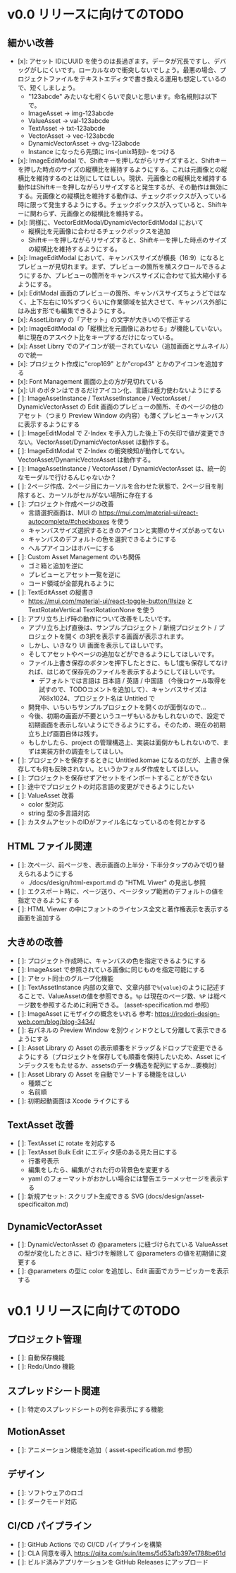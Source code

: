 # v0.0 リリースに向けてのTODO

## 細かい改善
- [x]: アセット IDにUUID を使うのは長過ぎます。データが冗長ですし、デバッグがしにくいです。ローカルなので衝突しないでしょう。最悪の場合、プロジェクトファイルをテキストエディタで書き換える運用も想定しているので、短くしましょう。
  - "123abcde" みたいな七桁くらいで良いと思います。命名規則は以下で。
  - ImageAsset -> img-123abcde
  - ValueAsset -> val-123abcde
  - TextAsset -> txt-123abcde
  - VectorAsset -> vec-123abcde
  - DynamicVectorAsset -> dvg-123abcde
  - Instance になったら先頭に ins-(unix時刻)- をつける
- [x]: ImageEditModal で、Shiftキーを押しながらリサイズすると、Shiftキーを押した時点のサイズの縦横比を維持するようにする。これは元画像との縦横比を維持するのとは別にしてほしい。現状、元画像との縦横比を維持する動作はShiftキーを押しながらリサイズすると発生するが、その動作は無効にする。元画像との縦横比を維持する動作は、チェックボックスが入っている時に限って発生するようにする。チェックボックスが入っていると、Shiftキーに関わらず、元画像との縦横比を維持する。
- [x]: 同様に、VectorEditModal/DynamicVectorEditModal において
  - 縦横比を元画像に合わせるチェックボックスを追加
  - Shiftキーを押しながらリサイズすると、Shiftキーを押した時点のサイズの縦横比を維持するようにする。
- [x]: ImageEditModal において、キャンバスサイズが横長（16:9）になるとプレビューが見切れます。まず、プレビューの箇所を横スクロールできるようにするか、プレビューの箇所をキャンバスサイズに合わせて拡大縮小するようにする。
- [x]: EditModal 画面のプレビューの箇所、キャンバスサイズちょうどではなく、上下左右に10%ずつくらいに作業領域を拡大させて、キャンバス外部にはみ出す形でも編集できるようにする。
- [x]: AssetLibrary の「アセット」の文字が大きいので修正する
- [x]: ImageEditModal の「縦横比を元画像にあわせる」が機能していない。単に現在のアスペクト比をキープするだけになっている。
- [x]: Asset Librry でのアイコンが統一されていない（追加画面とサムネイル）ので統一
- [x]: プロジェクト作成に"crop169" とか"crop43" とかのアイコンを追加する
- [x]: Font Management 画面の上の方が見切れている
- [x]: UI のボタンはできるだけアイコン化、言語は極力使わないようにする
- [ ]: ImageAssetInstance / TextAssetInstance / VectorAsset / DynamicVectorAsset の Edit 画面のプレビューの箇所、そのページの他のアセット（つまり Preview Window の内容）も薄くプレビューキャンバスに表示するようにする
- [ ]: ImageEditModal で Z-Index を手入力した後上下の矢印で値が変更できない。VectorAsset/DynamicVectorAsset は動作する。
- [ ]: ImageEditModal で Z-Index の衝突検知が動作してない。VectorAsset/DynamicVectorAsset は動作する。
- [ ]: ImageAssetInstance / VectorAsset / DynamicVectorAsset は、統一的なモーダルで行けるんじゃないか？
- [ ]: 2ページ作成、2ページ目にカーソルを合わせた状態で、2ページ目を削除すると、カーソルがセルがない場所に存在する
- [ ]: プロジェクト作成ページの改善
  - 言語選択画面は、MUI の https://mui.com/material-ui/react-autocomplete/#checkboxes を使う
  - キャンバスサイズ選択するときのアイコンと実際のサイズがあってない
  - キャンバスのデフォルトの色を選択できるようにする
  - ヘルプアイコンはホバーにする
- [ ]: Custom Asset Management のいち関係
  - ゴミ箱と追加を逆に
  - プレビューとアセット一覧を逆に
  - コード領域が全部見れるように
- [ ]: TextEditAsset の縦書き
  - https://mui.com/material-ui/react-toggle-button/#size と TextRotateVertical TextRotationNone を使う
- [ ]: アプリ立ち上げ時の動作について改善をしたいです。
  - アプリ立ち上げ直後は、サンプルプロジェクト / 新規プロジェクト / プロジェクトを開く の3択を表示する画面が表示されます。
  - しかし、いきなり UI 画面を表示してほしいです。
  - そしてアセットやページの追加などができるようにしてほしいです。
  - ファイル上書き保存のボタンを押下したときに、もし1度も保存してなければ、はじめて保存先のファイルを表示するようにしてほしいです。
    - デフォルトでは言語は 日本語 / 英語 / 中国語 （今後ロケール取得を試すので、TODOコメントを追加して）、キャンバスサイズは 768x1024、プロジェクト名は Untitled で
  - 開発中、いちいちサンプルプロジェクトを開くのが面倒なので...
  - 今後、初期の画面が不要というユーザもいるかもしれないので、設定で初期画面を表示しないようにできるようにする。そのため、現在の初期立ち上げ画面自体は残す。
  - もしかしたら、project の管理構造上、実装は面倒かもしれないので、まずは実装方針の調査をしてほしい。
- [ ]: プロジェクトを保存するときに Untitled.komae になるのだが、上書き保存しても何も反映されない。というかフォルダ作成をしてほしい。
- [ ]: プロジェクトを保存せずアセットをインポートすることができない
- [ ]: 途中でプロジェクトの対応言語の変更ができるようにしたい
- [ ]: ValueAsset 改善
  - color 型対応
  - string 型の多言語対応
- [ ]: カスタムアセットのIDがファイル名になっているのを何とかする

## HTML ファイル関連
- [ ]: 次ページ、前ページを、表示画面の上半分・下半分タップのみで切り替えられるようにする
  - ./docs/design/html-export.md の "HTML Viwer" の見出し参照
- [ ]: エクスポート時に、ページ送り、ページタップ範囲のデフォルトの値を指定できるようにする
- [ ]: HTML Viewer の中にフォントのライセンス全文と著作権表示を表示する画面を追加する

## 大きめの改善
- [ ]: プロジェクト作成時に、キャンバスの色を指定できるようにする
- [ ]: ImageAsset で参照されている画像に同じものを指定可能にする
- [ ]: アセット同士のグループ化機能
- [ ]: TextAssetInstance 内部の文章で、文章内部で`%{value}`のように記述することで、ValueAssetの値を参照できる。`%p` は現在のページ数、`%P` は総ページ数を参照するために利用できる。 (asset-specification.md 参照)
- [ ]: ImageAsset にモザイクの概念をいれる 参考: https://irodori-design-web.com/blog/blog-3434/
- [ ]: 右パネルの Preview Window を別ウィンドウとして分離して表示できるようにする
- [ ]: Asset Library の Asset の表示順番をドラッグ＆ドロップで変更できるようにする（プロジェクトを保存しても順番を保持したいため、Asset にインデックスをもたせるか、assetsのデータ構造を配列にするか...要検討）
- [ ]: Asset Library の Asset を自動でソートする機能をほしい
  - 種類ごと
  - 名前順
- [ ]: 初期起動画面は Xcode ライクにする

## TextAsset 改善
- [ ]: TextAsset に rotate を対応する
- [ ]: TextAsset Bulk Edit にエディタ感のある見た目にする
  - 行番号表示
  - 編集をしたら、編集がされた行の背景色を変更する
  - yaml のフォーマットがおかしい場合には警告エラーメッセージを表示する
- [ ]: 新規アセット: スクリプト生成できる SVG (docs/design/asset-specificaiton.md)

## DynamicVectorAsset
- [ ]: DynamicVectorAsset の @parameters に紐づけられている ValueAsset の型が変化したときに、紐づけを解除して @parameters の値を初期値に変更する
- [ ]: @parameters の型に color を追加し、Edit 画面でカラーピッカーを表示する

# v0.1 リリースに向けてのTODO

## プロジェクト管理
- [ ]: 自動保存機能
- [ ]: Redo/Undo 機能

## スプレッドシート関連
- [ ]: 特定のスプレッドシートの列を非表示にする機能

## MotionAsset
- [ ]: アニメーション機能を追加（ asset-specification.md 参照）

## デザイン
- [ ]: ソフトウェアのロゴ
- [ ]: ダークモード対応

## CI/CD パイプライン
- [ ]: GitHub Actions での CI/CD パイプラインを構築
- [ ]: CLA 同意を導入 https://qiita.com/suin/items/5d53afb397e1788be61d
- [ ]: ビルド済みアプリケーションを GitHub Releases にアップロード
